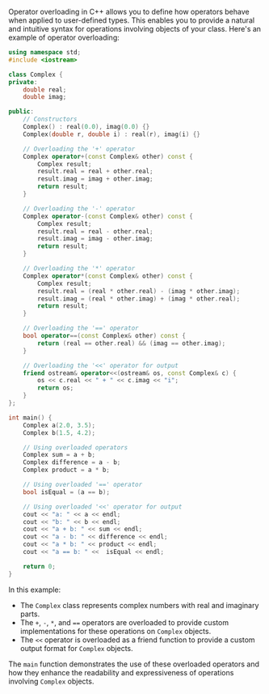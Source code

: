 Operator overloading in C++ allows you to define how operators behave when applied to user-defined types. This enables you to provide a natural and intuitive syntax for operations involving objects of your class. Here's an example of operator overloading:

```cpp
using namespace std;
#include <iostream>

class Complex {
private:
    double real;
    double imag;

public:
    // Constructors
    Complex() : real(0.0), imag(0.0) {}
    Complex(double r, double i) : real(r), imag(i) {}

    // Overloading the '+' operator
    Complex operator+(const Complex& other) const {
        Complex result;
        result.real = real + other.real;
        result.imag = imag + other.imag;
        return result;
    }

    // Overloading the '-' operator
    Complex operator-(const Complex& other) const {
        Complex result;
        result.real = real - other.real;
        result.imag = imag - other.imag;
        return result;
    }

    // Overloading the '*' operator
    Complex operator*(const Complex& other) const {
        Complex result;
        result.real = (real * other.real) - (imag * other.imag);
        result.imag = (real * other.imag) + (imag * other.real);
        return result;
    }

    // Overloading the '==' operator
    bool operator==(const Complex& other) const {
        return (real == other.real) && (imag == other.imag);
    }

    // Overloading the '<<' operator for output
    friend ostream& operator<<(ostream& os, const Complex& c) {
        os << c.real << " + " << c.imag << "i";
        return os;
    }
};

int main() {
    Complex a(2.0, 3.5);
    Complex b(1.5, 4.2);

    // Using overloaded operators
    Complex sum = a + b;
    Complex difference = a - b;
    Complex product = a * b;

    // Using overloaded '==' operator
    bool isEqual = (a == b);

    // Using overloaded '<<' operator for output
    cout << "a: " << a << endl;
    cout << "b: " << b << endl;
    cout << "a + b: " << sum << endl;
    cout << "a - b: " << difference << endl;
    cout << "a * b: " << product << endl;
    cout << "a == b: " <<  isEqual << endl;

    return 0;
}
```

In this example:

- The `Complex` class represents complex numbers with real and imaginary parts.
- The `+`, `-`, `*`, and `==` operators are overloaded to provide custom implementations for these operations on `Complex` objects.
- The `<<` operator is overloaded as a friend function to provide a custom output format for `Complex` objects.

The `main` function demonstrates the use of these overloaded operators and how they enhance the readability and expressiveness of operations involving `Complex` objects.
